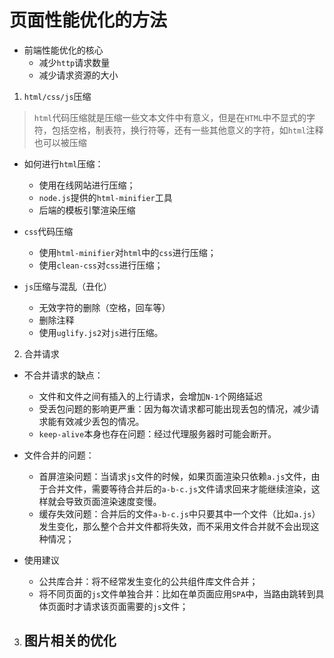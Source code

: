 # 页面性能优化的方法
+ 前端性能优化的核心
    - 减少`http`请求数量
    - 减少请求资源的大小
    
1. `html/css/js`压缩
> `html`代码压缩就是压缩一些文本文件中有意义，但是在`HTML`中不显式的字符，包括空格，制表符，换行符等，还有一些其他意义的字符，如`html`注释也可以被压缩

+ 如何进行`html`压缩：
    - 使用在线网站进行压缩；
    - `node.js`提供的`html-minifier`工具
    - 后端的模板引擎渲染压缩

+ `css`代码压缩
    - 使用`html-minifier`对`html`中的`css`进行压缩；
    - 使用`clean-css`对`css`进行压缩；

+ `js`压缩与混乱（丑化）
    - 无效字符的删除（空格，回车等）
    - 删除注释
    - 使用`uglify.js2`对`js`进行压缩。

2. 合并请求
+ 不合并请求的缺点：
    - 文件和文件之间有插入的上行请求，会增加`N-1`个网络延迟
    - 受丢包问题的影响更严重：因为每次请求都可能出现丢包的情况，减少请求能有效减少丢包的情况。
    - `keep-alive`本身也存在问题：经过代理服务器时可能会断开。

+ 文件合并的问题：
    - 首屏渲染问题：当请求`js`文件的时候，如果页面渲染只依赖`a.js`文件，由于合并文件，需要等待合并后的`a-b-c.js`文件请求回来才能继续渲染，这样就会导致页面渲染速度变慢。
    - 缓存失效问题：合并后的文件`a-b-c.js`中只要其中一个文件（比如`a.js`）发生变化，那么整个合并文件都将失效，而不采用文件合并就不会出现这种情况；

+ 使用建议
    - 公共库合并：将不经常发生变化的公共组件库文件合并；
    - 将不同页面的`js`文件单独合并：比如在单页面应用`SPA`中，当路由跳转到具体页面时才请求该页面需要的`js`文件；

3. 图片相关的优化
    - 
    